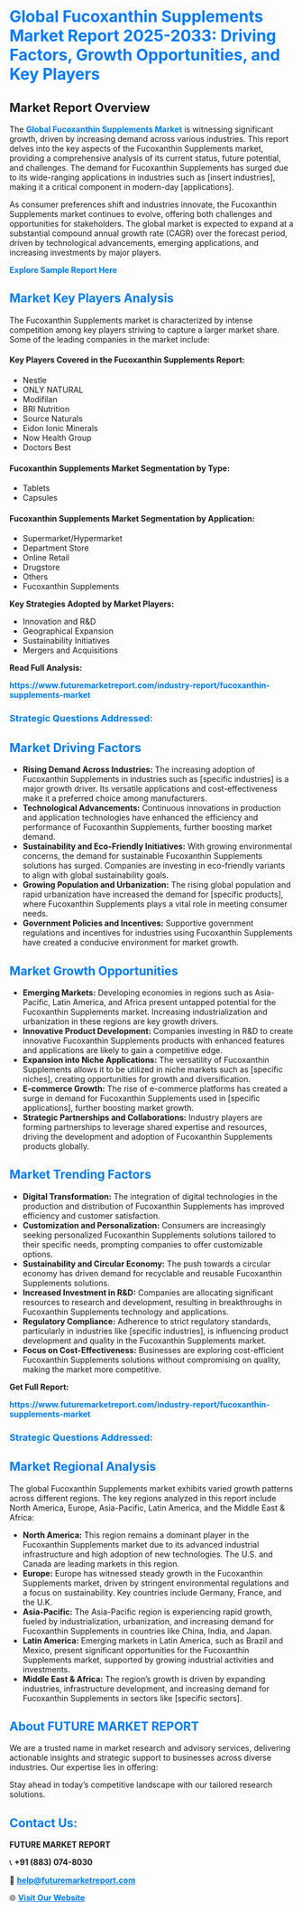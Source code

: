 <h1 style="color: #007BFF;">Global Fucoxanthin Supplements Market Report 2025-2033: Driving Factors, Growth Opportunities, and Key Players</h1>

<section id="overview">
<h2>Market Report Overview</h2>
<p>The <a href="https://www.futuremarketreport.com/industry-report/fucoxanthin-supplements-market" style="color: #007BFF; text-decoration: none;"><strong>Global Fucoxanthin Supplements Market</strong></a> is witnessing significant growth, driven by increasing demand across various industries. This report delves into the key aspects of the Fucoxanthin Supplements market, providing a comprehensive analysis of its current status, future potential, and challenges. The demand for Fucoxanthin Supplements has surged due to its wide-ranging applications in industries such as [insert industries], making it a critical component in modern-day [applications].</p>
<p>As consumer preferences shift and industries innovate, the Fucoxanthin Supplements market continues to evolve, offering both challenges and opportunities for stakeholders. The global market is expected to expand at a substantial compound annual growth rate (CAGR) over the forecast period, driven by technological advancements, emerging applications, and increasing investments by major players.</p>
</section>

<section id="overview">
<p><a href="https://www.futuremarketreport.com/request-sample/reportId=124197" style="color: #007BFF; text-decoration: none;"><strong>Explore Sample Report Here</strong></a></p>
</section>

<section id="key-players">
<h2 style="color: #007BFF;">Market Key Players Analysis</h2>
<p>The Fucoxanthin Supplements market is characterized by intense competition among key players striving to capture a larger market share. Some of the leading companies in the market include:</p>
<h4>Key Players Covered in the Fucoxanthin Supplements Report:</h4>
<ul><li>Nestle</li><li>ONLY NATURAL</li><li>Modifilan</li><li>BRI Nutrition</li><li>Source Naturals</li><li>Eidon Ionic Minerals</li><li>Now Health Group</li><li>Doctors Best</li></ul>
<h4>Fucoxanthin Supplements Market Segmentation by Type:</h4>
<ul><li>Tablets</li><li>Capsules</li></ul>

<h4>Fucoxanthin Supplements Market Segmentation by Application:</h4>
<ul><li>Supermarket/Hypermarket</li><li>Department Store</li><li>Online Retail</li><li>Drugstore</li><li>Others</li><li>Fucoxanthin Supplements</li></ul>
<p><strong>Key Strategies Adopted by Market Players:</strong></p>
<ul>
<li>Innovation and R&D</li>
<li>Geographical Expansion</li>
<li>Sustainability Initiatives</li>
<li>Mergers and Acquisitions</li>
</ul>
</section>

<section>
<p><strong>Read Full Analysis: </strong></p><a href="https://www.futuremarketreport.com/industry-report/fucoxanthin-supplements-market" style="color: #007BFF; text-decoration: none;"><strong>https://www.futuremarketreport.com/industry-report/fucoxanthin-supplements-market</strong></a>
<h3 style="color: #007BFF;">Strategic Questions Addressed:</h3>
</section>

<section id="driving-factors">
<h2 style="color: #007BFF;">Market Driving Factors</h2>
<ul>
<li><strong>Rising Demand Across Industries:</strong> The increasing adoption of Fucoxanthin Supplements in industries such as [specific industries] is a major growth driver. Its versatile applications and cost-effectiveness make it a preferred choice among manufacturers.</li>
<li><strong>Technological Advancements:</strong> Continuous innovations in production and application technologies have enhanced the efficiency and performance of Fucoxanthin Supplements, further boosting market demand.</li>
<li><strong>Sustainability and Eco-Friendly Initiatives:</strong> With growing environmental concerns, the demand for sustainable Fucoxanthin Supplements solutions has surged. Companies are investing in eco-friendly variants to align with global sustainability goals.</li>
<li><strong>Growing Population and Urbanization:</strong> The rising global population and rapid urbanization have increased the demand for [specific products], where Fucoxanthin Supplements plays a vital role in meeting consumer needs.</li>
<li><strong>Government Policies and Incentives:</strong> Supportive government regulations and incentives for industries using Fucoxanthin Supplements have created a conducive environment for market growth.</li>
</ul>
</section>

<section id="growth-opportunities">
<h2 style="color: #007BFF;">Market Growth Opportunities</h2>
<ul>
<li><strong>Emerging Markets:</strong> Developing economies in regions such as Asia-Pacific, Latin America, and Africa present untapped potential for the Fucoxanthin Supplements market. Increasing industrialization and urbanization in these regions are key growth drivers.</li>
<li><strong>Innovative Product Development:</strong> Companies investing in R&D to create innovative Fucoxanthin Supplements products with enhanced features and applications are likely to gain a competitive edge.</li>
<li><strong>Expansion into Niche Applications:</strong> The versatility of Fucoxanthin Supplements allows it to be utilized in niche markets such as [specific niches], creating opportunities for growth and diversification.</li>
<li><strong>E-commerce Growth:</strong> The rise of e-commerce platforms has created a surge in demand for Fucoxanthin Supplements used in [specific applications], further boosting market growth.</li>
<li><strong>Strategic Partnerships and Collaborations:</strong> Industry players are forming partnerships to leverage shared expertise and resources, driving the development and adoption of Fucoxanthin Supplements products globally.</li>
</ul>
</section>

<section id="trending-factors">
<h2 style="color: #007BFF;">Market Trending Factors</h2>
<ul>
<li><strong>Digital Transformation:</strong> The integration of digital technologies in the production and distribution of Fucoxanthin Supplements has improved efficiency and customer satisfaction.</li>
<li><strong>Customization and Personalization:</strong> Consumers are increasingly seeking personalized Fucoxanthin Supplements solutions tailored to their specific needs, prompting companies to offer customizable options.</li>
<li><strong>Sustainability and Circular Economy:</strong> The push towards a circular economy has driven demand for recyclable and reusable Fucoxanthin Supplements solutions.</li>
<li><strong>Increased Investment in R&D:</strong> Companies are allocating significant resources to research and development, resulting in breakthroughs in Fucoxanthin Supplements technology and applications.</li>
<li><strong>Regulatory Compliance:</strong> Adherence to strict regulatory standards, particularly in industries like [specific industries], is influencing product development and quality in the Fucoxanthin Supplements market.</li>
<li><strong>Focus on Cost-Effectiveness:</strong> Businesses are exploring cost-efficient Fucoxanthin Supplements solutions without compromising on quality, making the market more competitive.</li>
</ul>
</section>

<section>
<p><strong>Get Full Report: </strong></p><a href="https://www.futuremarketreport.com/industry-report/fucoxanthin-supplements-market" style="color: #007BFF; text-decoration: none;"><strong>https://www.futuremarketreport.com/industry-report/fucoxanthin-supplements-market</strong></a>
<h3 style="color: #007BFF;">Strategic Questions Addressed:</h3>
</section>


<section id="regional-analysis">
<h2 style="color: #007BFF;">Market Regional Analysis</h2>
<p>The global Fucoxanthin Supplements market exhibits varied growth patterns across different regions. The key regions analyzed in this report include North America, Europe, Asia-Pacific, Latin America, and the Middle East & Africa:</p>
<ul>
<li><strong>North America:</strong> This region remains a dominant player in the Fucoxanthin Supplements market due to its advanced industrial infrastructure and high adoption of new technologies. The U.S. and Canada are leading markets in this region.</li>
<li><strong>Europe:</strong> Europe has witnessed steady growth in the Fucoxanthin Supplements market, driven by stringent environmental regulations and a focus on sustainability. Key countries include Germany, France, and the U.K.</li>
<li><strong>Asia-Pacific:</strong> The Asia-Pacific region is experiencing rapid growth, fueled by industrialization, urbanization, and increasing demand for Fucoxanthin Supplements in countries like China, India, and Japan.</li>
<li><strong>Latin America:</strong> Emerging markets in Latin America, such as Brazil and Mexico, present significant opportunities for the Fucoxanthin Supplements market, supported by growing industrial activities and investments.</li>
<li><strong>Middle East & Africa:</strong> The region’s growth is driven by expanding industries, infrastructure development, and increasing demand for Fucoxanthin Supplements in sectors like [specific sectors].</li>
</ul>
</section>

<footer>
<h2 style="color: #007BFF;">About FUTURE MARKET REPORT</h2>
<p>We are a trusted name in market research and advisory services, delivering actionable insights and strategic support to businesses across diverse industries. Our expertise lies in offering:</p>

<p>Stay ahead in today’s competitive landscape with our tailored research solutions.</p>

<h2 style="color: #007BFF;">Contact Us:</h2>
<p><strong>FUTURE MARKET REPORT</strong></p>
<p>📞 <strong>+91 (883) 074-8030</strong></p>
<p>📧 <strong><a href="mailto:help@futuremarketreport.com" style="color: #007BFF;">help@futuremarketreport.com</a></strong></p>
<p>🌐 <strong><a href="https://www.futuremarketreport.com/" style="color: #007BFF;">Visit Our Website</a></strong></p>
</footer>
